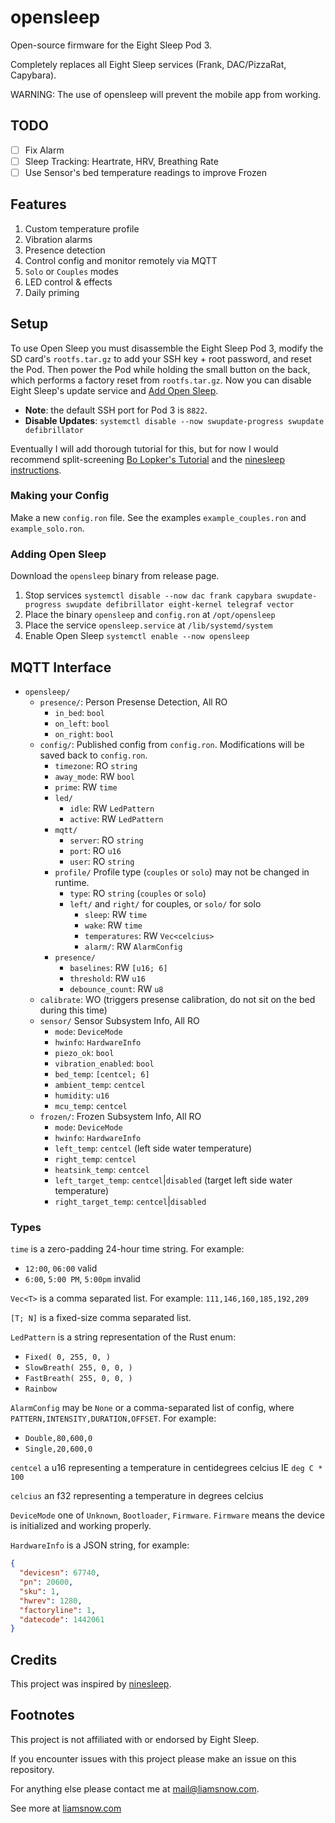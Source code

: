 # opensleep

Open-source firmware for the Eight Sleep Pod 3.

Completely replaces all Eight Sleep services (Frank, DAC/PizzaRat, Capybara).

WARNING: The use of opensleep will prevent the mobile app from working.

## TODO
 - [ ] Fix Alarm
 - [ ] Sleep Tracking: Heartrate, HRV, Breathing Rate
 - [ ] Use Sensor's bed temperature readings to improve Frozen

## Features

1.  Custom temperature profile
2.  Vibration alarms
3.  Presence detection
4.  Control config and monitor remotely via MQTT
5.  `Solo` or `Couples` modes
6.  LED control & effects
7.  Daily priming

## Setup

To use Open Sleep you must disassemble the Eight Sleep Pod 3, modify the SD card's `rootfs.tar.gz`
to add your SSH key + root password, and reset the Pod. Then power the Pod while holding the small
button on the back, which performs a factory reset from `rootfs.tar.gz`. Now you can disable
Eight Sleep's update service and [Add Open Sleep](#adding-open-sleep-).

- **Note**: the default SSH port for Pod 3 is `8822`.
- **Disable Updates**: `systemctl disable --now swupdate-progress swupdate defibrillator`

Eventually I will add thorough tutorial for this, but for now I would recommend split-screening
[Bo Lopker's Tutorial](https://blopker.com/writing/04-zerosleep-1/#disassembly-overview)
and the [ninesleep instructions](https://github.com/bobobo1618/ninesleep?tab=readme-ov-file#instructions).

### Making your Config

Make a new `config.ron` file. See the examples `example_couples.ron` and `example_solo.ron`.

### Adding Open Sleep

Download the `opensleep` binary from release page.

1.  Stop services `systemctl disable --now dac frank capybara swupdate-progress swupdate defibrillator eight-kernel telegraf vector`
2.  Place the binary `opensleep` and `config.ron` at `/opt/opensleep`
3.  Place the service `opensleep.service` at `/lib/systemd/system`
4.  Enable Open Sleep `systemctl enable --now opensleep`

## MQTT Interface

- `opensleep/`
  - `presence/`: Person Presense Detection, All RO
    - `in_bed`: `bool`
    - `on_left`: `bool`
    - `on_right`: `bool`
  - `config/`: Published config from `config.ron`. Modifications will be saved back to `config.ron`. 
    - `timezone`: RO `string`
    - `away_mode`: RW `bool`
    - `prime`: RW `time`
    - `led/`
      - `idle`: RW `LedPattern`
      - `active`: RW `LedPattern`
    - `mqtt/`
      - `server`: RO `string`
      - `port`: RO `u16`
      - `user`: RO `string`
    - `profile/` Profile type (`couples` or `solo`) may not be changed in runtime.
      - `type`: RO `string` (`couples` or `solo`)
      - `left/` and `right/` for couples, or `solo/` for solo
        - `sleep`: RW `time`
        - `wake`: RW `time`
        - `temperatures`: RW `Vec<celcius>`
        - `alarm/`: RW `AlarmConfig`
    - `presence/`
      - `baselines`: RW `[u16; 6]`
      - `threshold`: RW `u16`
      - `debounce_count`: RW `u8`
  - `calibrate`: WO (triggers presense calibration, do not sit on the bed during this time)
  - `sensor/` Sensor Subsystem Info, All RO
    - `mode`: `DeviceMode`
    - `hwinfo`: `HardwareInfo`
    - `piezo_ok`: `bool`
    - `vibration_enabled`: `bool`
    - `bed_temp`: `[centcel; 6]`
    - `ambient_temp`: `centcel`
    - `humidity`: `u16`
    - `mcu_temp`: `centcel`
  - `frozen/`: Frozen Subsystem Info, All RO
    - `mode`: `DeviceMode`
    - `hwinfo`: `HardwareInfo`
    - `left_temp`: `centcel` (left side water temperature)
    - `right_temp`: `centcel`
    - `heatsink_temp`: `centcel`
    - `left_target_temp`: `centcel`|`disabled` (target left side water temperature)
    - `right_target_temp`: `centcel`|`disabled`

  
### Types
`time` is a zero-padding 24-hour time string. For example:
 - `12:00`, `06:00` valid
 - `6:00`, `5:00 PM`, `5:00pm` invalid

`Vec<T>` is a comma separated list. For example: `111,146,160,185,192,209`

`[T; N]` is a fixed-size comma separated list.

`LedPattern` is a string representation of the Rust enum:
 - `Fixed( 0, 255, 0, )`
 - `SlowBreath( 255, 0, 0, )`
 - `FastBreath( 255, 0, 0, )`
 - `Rainbow`

`AlarmConfig` may be `None` or a comma-separated list of config, where `PATTERN,INTENSITY,DURATION,OFFSET`. For example:
 - `Double,80,600,0`
 - `Single,20,600,0`

`centcel` a u16 representing a temperature in centidegrees celcius IE `deg C * 100`

`celcius` an f32 representing a temperature in degrees celcius

`DeviceMode` one of `Unknown`, `Bootloader`, `Firmware`. `Firmware` means the device is initialized and working properly.


`HardwareInfo` is a JSON string, for example:
```json
{
  "devicesn": 67740,
  "pn": 20600,
  "sku": 1,
  "hwrev": 1280,
  "factoryline": 1,
  "datecode": 1442061
}
```



## Credits

This project was inspired by [ninesleep](https://github.com/bobobo1618/ninesleep).

## Footnotes

This project is not affiliated with or endorsed by Eight Sleep.

If you encounter issues with this project please make an issue on this repository.

For anything else please contact me at [mail@liamsnow.com](mailto:mail@liamsnow.com).

See more at [liamsnow.com](https://liamsnow.com/projects/opensleep)
